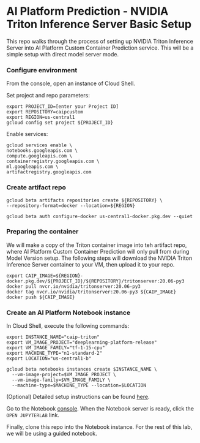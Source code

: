 # AI Platform Prediction - NVIDIA Triton Inference Server Basic Setup

This repo walks through the process of setting up NVIDIA Triton Inference Server into AI Platform Custom Container Prediction service.  This will be a simple setup with direct model server mode.

### Configure environment

From the console, open an instance of Cloud Shell.

Set project and repo parameters:
```
export PROJECT_ID=[enter your Project ID]
export REPOSITORY=caipcustom
export REGION=us-central1
gcloud config set project ${PROJECT_ID}
```
Enable services:
```
gcloud services enable \
notebooks.googleapis.com \
compute.googleapis.com \
containerregistry.googleapis.com \
ml.googleapis.com \
artifactregistry.googleapis.com
```

### Create artifact repo

```
gcloud beta artifacts repositories create ${REPOSITORY} \
--repository-format=docker --location=${REGION}

gcloud beta auth configure-docker us-central1-docker.pkg.dev --quiet
```

### Preparing the container

We will make a copy of the Triton container image into teh artifact repo, where AI Platform Custom Container Prediction will only pull from during Model Version setup.  The following steps will download the NVIDIA Triton Inference Server container to your VM, then upload it to your repo.
```
export CAIP_IMAGE=${REGION}-docker.pkg.dev/${PROJECT_ID}/${REPOSITORY}/tritonserver:20.06-py3
docker pull nvcr.io/nvidia/tritonserver:20.06-py3
docker tag nvcr.io/nvidia/tritonserver:20.06-py3 ${CAIP_IMAGE}
docker push ${CAIP_IMAGE}
```
### Create an AI Platform Notebook instance

In Cloud Shell, execute the following commands:
```
export INSTANCE_NAME="caip-triton"
export VM_IMAGE_PROJECT="deeplearning-platform-release"
export VM_IMAGE_FAMILY="tf-1-15-cpu"
export MACHINE_TYPE="n1-standard-2"
export LOCATION="us-central1-b"

gcloud beta notebooks instances create $INSTANCE_NAME \
  --vm-image-project=$VM_IMAGE_PROJECT \
  --vm-image-family=$VM_IMAGE_FAMILY \
  --machine-type=$MACHINE_TYPE --location=$LOCATION
```
(Optional) Detailed setup instructions can be found [here](https://cloud.google.com/ai-platform/notebooks/docs/create-new).

Go to the Notebook [console](https://console.cloud.google.com/ai-platform/notebooks/instances?_ga=2.230420892.1299696707.1591948252-1008316514.1591948252).  When the Notebook server is ready, click the `OPEN JUPYTERLAB` link.

Finally, clone this repo into the Notebook instance.  For the rest of this lab, we will be using a guided notebook.





